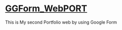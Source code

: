 # [GGForm_WebPORT](https://sites.google.com/rmutp.ac.th/myweb/bio)
This is My second Portfolio web by using Google Form 
